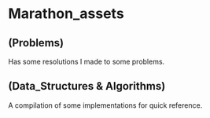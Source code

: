 # Marathon_assets

## (Problems)
Has some resolutions I made to some problems.

## (Data_Structures & Algorithms)
A compilation of some implementations for quick reference.
